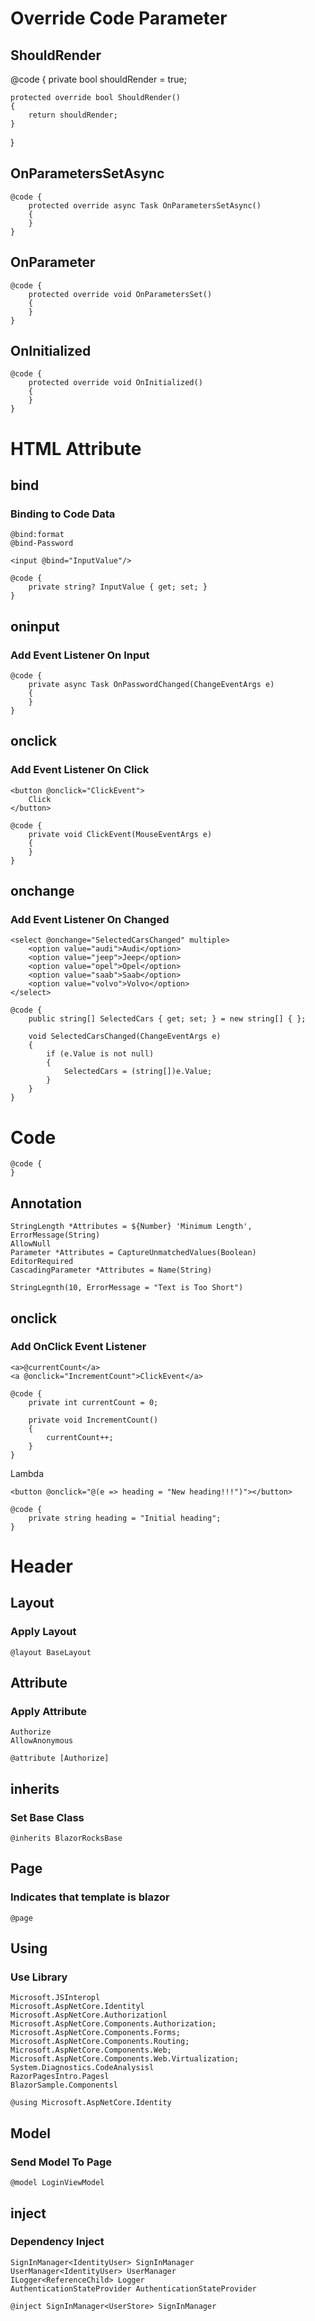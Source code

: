 # Override Code Parameter

## ShouldRender

@code {
    private bool shouldRender = true;
    
    protected override bool ShouldRender()
    {
        return shouldRender;
    }
}


## OnParametersSetAsync

```
@code {
    protected override async Task OnParametersSetAsync()
    {
    }
}
```

## OnParameter

```
@code {
    protected override void OnParametersSet()
    {
    }
}
```

## OnInitialized

```
@code {
    protected override void OnInitialized()
    {
    }
}
```




# HTML Attribute

## bind

### Binding to Code Data

```
@bind:format
@bind-Password
```

```
<input @bind="InputValue"/>

@code {
    private string? InputValue { get; set; }
}
```

## oninput

### Add Event Listener On Input

```
@code {
    private async Task OnPasswordChanged(ChangeEventArgs e)
    {
    }
}
```

## onclick

### Add Event Listener On Click

```
<button @onclick="ClickEvent">
    Click
</button>

@code {
    private void ClickEvent(MouseEventArgs e)
    {
    }
}
```

## onchange

### Add Event Listener On Changed

```
<select @onchange="SelectedCarsChanged" multiple>
    <option value="audi">Audi</option>
    <option value="jeep">Jeep</option>
    <option value="opel">Opel</option>
    <option value="saab">Saab</option>
    <option value="volvo">Volvo</option>
</select>

@code {
    public string[] SelectedCars { get; set; } = new string[] { };

    void SelectedCarsChanged(ChangeEventArgs e)
    {
        if (e.Value is not null)
        {
            SelectedCars = (string[])e.Value;
        }
    }
}
```






# Code

```
@code {
}
```

## Annotation

```
StringLength *Attributes = ${Number} 'Minimum Length', ErrorMessage(String)
AllowNull
Parameter *Attributes = CaptureUnmatchedValues(Boolean)
EditorRequired
CascadingParameter *Attributes = Name(String)
```

```
StringLegnth(10, ErrorMessage = "Text is Too Short")
```

## onclick

### Add OnClick Event Listener

```
<a>@currentCount</a>
<a @onclick="IncrementCount">ClickEvent</a>

@code {
    private int currentCount = 0;

    private void IncrementCount()
    {
        currentCount++;
    }
}
```

Lambda

```
<button @onclick="@(e => heading = "New heading!!!")"></button>

@code {
    private string heading = "Initial heading";
}
```


# Header

## Layout

### Apply Layout

```
@layout BaseLayout
```

## Attribute

### Apply Attribute

```
Authorize
AllowAnonymous
```


```
@attribute [Authorize]
```

## inherits

### Set Base Class

```
@inherits BlazorRocksBase
```

## Page

### Indicates that template is blazor

```
@page
```

## Using

### Use Library

```
Microsoft.JSInteropl
Microsoft.AspNetCore.Identityl
Microsoft.AspNetCore.Authorizationl
Microsoft.AspNetCore.Components.Authorization;
Microsoft.AspNetCore.Components.Forms;
Microsoft.AspNetCore.Components.Routing;
Microsoft.AspNetCore.Components.Web;
Microsoft.AspNetCore.Components.Web.Virtualization;
System.Diagnostics.CodeAnalysisl
RazorPagesIntro.Pagesl
BlazorSample.Componentsl
```

```
@using Microsoft.AspNetCore.Identity
```

## Model

### Send Model To Page

```
@model LoginViewModel
```

## inject

### Dependency Inject

```
SignInManager<IdentityUser> SignInManager
UserManager<IdentityUser> UserManager
ILogger<ReferenceChild> Logger
AuthenticationStateProvider AuthenticationStateProvider
```

```
@inject SignInManager<UserStore> SignInManager
```
